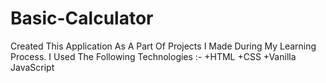 # Basic-Calculator
Created This Application As A Part Of Projects I Made During My Learning Process.
I Used The Following Technologies :- 
  +HTML
  +CSS
  +Vanilla JavaScript
